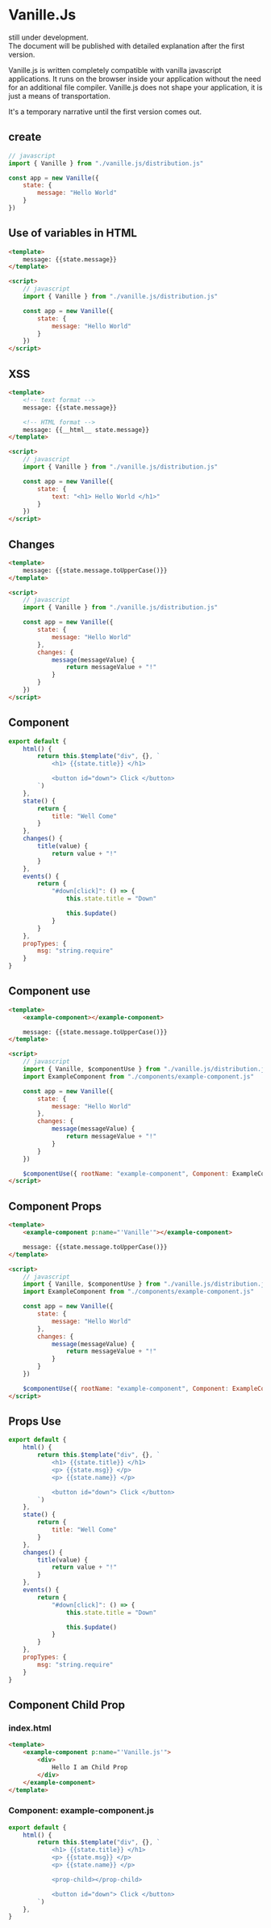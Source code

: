# Vanille.Js
still under development.  
The document will be published with detailed explanation after the first version.  

Vanille.js is written completely compatible with vanilla javascript applications. It runs on the browser inside your application without the need for an additional file compiler. Vanille.js does not shape your application, it is just a means of transportation.  

It's a temporary narrative until the first version comes out.

## create

```js
// javascript
import { Vanille } from "./vanille.js/distribution.js"

const app = new Vanille({
    state: {
        message: "Hello World"
    }
})
```

## Use of variables in HTML
```html
<template>
    message: {{state.message}}
</template>

<script>
    // javascript
    import { Vanille } from "./vanille.js/distribution.js"

    const app = new Vanille({
        state: {
            message: "Hello World"
        }
    })
</script>
```

## XSS

```html
<template>
    <!-- text format -->
    message: {{state.message}}

    <!-- HTML format -->
    message: {{__html__ state.message}}
</template>

<script>
    // javascript
    import { Vanille } from "./vanille.js/distribution.js"

    const app = new Vanille({
        state: {
            text: "<h1> Hello World </h1>"
        }
    })
</script>
```

## Changes

```html
<template>
    message: {{state.message.toUpperCase()}}
</template>

<script>
    // javascript
    import { Vanille } from "./vanille.js/distribution.js"

    const app = new Vanille({
        state: {
            message: "Hello World"
        },
        changes: {
            message(messageValue) {
                return messageValue + "!"
            }
        }
    })
</script>
```

## Component
```js
export default {
    html() {
        return this.$template("div", {}, `
            <h1> {{state.title}} </h1>

            <button id="down"> Click </button>
        `)
    },
    state() {
        return {
            title: "Well Come"
        }
    },
    changes() {
        title(value) {
            return value + "!"
        }
    },
    events() {
        return {
            "#down[click]": () => {
                this.state.title = "Down"

                this.$update()
            }
        }
    },
    propTypes: {
        msg: "string.require"
    }
}
```

## Component use
```html
<template>
    <example-component></example-component>

    message: {{state.message.toUpperCase()}}
</template>

<script>
    // javascript
    import { Vanille, $componentUse } from "./vanille.js/distribution.js"
    import ExampleComponent from "./components/example-component.js"

    const app = new Vanille({
        state: {
            message: "Hello World"
        },
        changes: {
            message(messageValue) {
                return messageValue + "!"
            }
        }
    })

    $componentUse({ rootName: "example-component", Component: ExampleComponent })
</script>
```

## Component Props

```html
<template>
    <example-component p:name="'Vanille'"></example-component>

    message: {{state.message.toUpperCase()}}
</template>

<script>
    // javascript
    import { Vanille, $componentUse } from "./vanille.js/distribution.js"
    import ExampleComponent from "./components/example-component.js"

    const app = new Vanille({
        state: {
            message: "Hello World"
        },
        changes: {
            message(messageValue) {
                return messageValue + "!"
            }
        }
    })

    $componentUse({ rootName: "example-component", Component: ExampleComponent: props: {msg: "Hello World"}})
</script>
```

## Props Use
```js
export default {
    html() {
        return this.$template("div", {}, `
            <h1> {{state.title}} </h1>
            <p> {{state.msg}} </p>
            <p> {{state.name}} </p>

            <button id="down"> Click </button>
        `)
    },
    state() {
        return {
            title: "Well Come"
        }
    },
    changes() {
        title(value) {
            return value + "!"
        }
    },
    events() {
        return {
            "#down[click]": () => {
                this.state.title = "Down"

                this.$update()
            }
        }
    },
    propTypes: {
        msg: "string.require"
    }
}
```

## Component Child Prop

### index.html
```html
<template>
    <example-component p:name="'Vanille.js'">
        <div>
            Hello I am Child Prop
        </div>
    </example-component>
</template>
```

### Component: example-component.js
```js
export default {
    html() {
        return this.$template("div", {}, `
            <h1> {{state.title}} </h1>
            <p> {{state.msg}} </p>
            <p> {{state.name}} </p>

            <prop-child></prop-child>

            <button id="down"> Click </button>
        `)
    },
}
```
